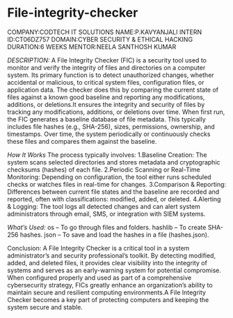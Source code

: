 # File-integrity-checker
COMPANY:CODTECH IT SOLUTIONS
NAME:P.KAVYANJALI
INTERN ID:CT06DZ757
DOMAIN:CYBER SECURITY & ETHICAL HACKING
DURATION:6 WEEKS
MENTOR:NEELA SANTHOSH KUMAR

*DESCRIPTION:*
A File Integrity Checker (FIC) is a security tool used to monitor and verify the integrity of files and directories on a computer system. Its primary function is to detect unauthorized changes, whether accidental or malicious, to critical system files, configuration files, or application data. The checker does this by comparing the current state of files against a known good baseline and reporting any modifications, additions, or deletions.It ensures the integrity and security of files by tracking any modifications, additions, or deletions over time.
When first run, the FIC generates a baseline database of file metadata. This typically includes file hashes (e.g., SHA-256), sizes, permissions, ownership, and timestamps. Over time, the system periodically or continuously checks these files and compares them against the baseline.

*How It Works*
The process typically involves:
1.Baseline Creation: The system scans selected directories and stores metadata and cryptographic checksums (hashes) of each file.
2.Periodic Scanning or Real-Time Monitoring: Depending on configuration, the tool either runs scheduled checks or watches files in real-time for changes.
3.Comparison & Reporting: Differences between current file states and the baseline are recorded and reported, often with classifications: modified, added, or deleted.
4.Alerting & Logging: The tool logs all detected changes and can alert system administrators through email, SMS, or integration with SIEM systems.

*What’s Used:*
os – To go through files and folders.
hashlib – To create SHA-256 hashes.
json – To save and load the hashes in a file (hashes.json).

Conclusion:
A File Integrity Checker is a critical tool in a system administrator’s and security professional’s toolkit. By detecting modified, added, and deleted files, it provides clear visibility into the integrity of systems and serves as an early-warning system for potential compromise. When configured properly and used as part of a comprehensive cybersecurity strategy, FICs greatly enhance an organization’s ability to maintain secure and resilient computing environments.A File Integrity Checker becomes a key part of protecting computers and keeping the system secure and stable.



